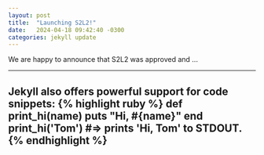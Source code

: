 ```yaml
---
layout: post
title:  "Launching S2L2!"
date:   2024-04-18 09:42:40 -0300
categories: jekyll update
---
```


We are happy to announce that S2L2 was approved and ...


---
Jekyll also offers powerful support for code snippets:
{% highlight ruby %}
def print_hi(name)
  puts "Hi, #{name}"
end
print_hi('Tom')
#=> prints 'Hi, Tom' to STDOUT.
{% endhighlight %}
---
